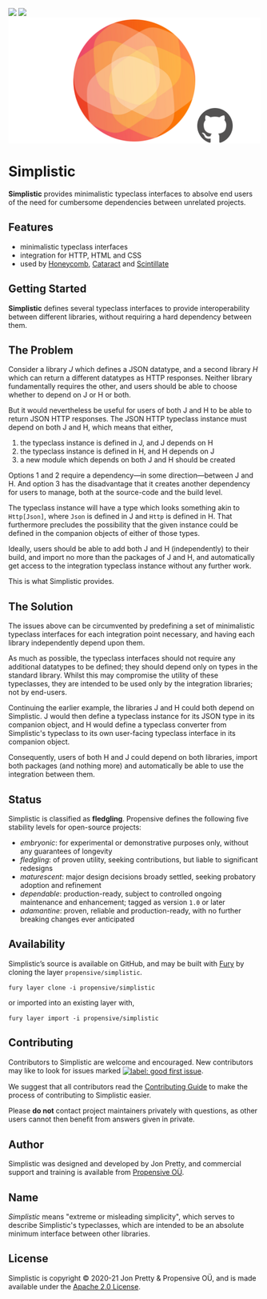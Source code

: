 [<img src="https://img.shields.io/discord/633198088311537684?color=8899f7&label=DISCORD&style=for-the-badge" height="24">](https://discord.gg/v7CjtbnwDq)
[<img src="https://vent.dev/badge/propensive/simplistic" height="24">](https://vent.dev/)
<img src="/doc/images/github.png" valign="middle">

# Simplistic

__Simplistic__ provides minimalistic typeclass interfaces to absolve end users
of the need for cumbersome dependencies between unrelated projects.

## Features

- minimalistic typeclass interfaces
- integration for HTTP, HTML and CSS
- used by [Honeycomb](https://github.com/propensive/honeycomb/), [Cataract](https://github.com/propensive/cataract/) and [Scintillate](https://github.com/propensive/scintillate/)


## Getting Started

__Simplistic__ defines several typeclass interfaces to provide interoperability
between different libraries, without requiring a hard dependency between them.

## The Problem

Consider a library _J_ which defines a JSON datatype, and a second library _H_
which can return a different datatypes as HTTP responses. Neither library
fundamentally requires the other, and users should be able to choose whether to
depend on J or H or both.

But it would nevertheless be useful for users of both J and H to be able to
return JSON HTTP responses. The JSON HTTP typeclass instance must depend on
both J and H, which means that either,
1. the typeclass instance is defined in J, and J depends on H
2. the typeclass instance is defined in H, and H depends on J
3. a new module which depends on both J and H should be created

Options 1 and 2 require a dependency—in some direction—between J and H. And
option 3 has the disadvantage that it creates another dependency for users to
manage, both at the source-code and the build level.

The typeclass instance will have a type which looks something akin to
`Http[Json]`, where `Json` is defined in J and `Http` is defined in H. That
furthermore precludes the possibility that the given instance could be defined
in the companion objects of either of those types.

Ideally, users should be able to add both J and H (independently) to their
build, and import no more than the packages of J and H, and automatically get
access to the integration typeclass instance without any further work.

This is what Simplistic provides.

## The Solution

The issues above can be circumvented by predefining a set of minimalistic
typeclass interfaces for each integration point necessary, and having each
library independently depend upon them.

As much as possible, the typeclass interfaces should not require any additional
datatypes to be defined; they should depend only on types in the standard
library. Whilst this may compromise the utility of these typeclasses, they are
intended to be used only by the integration libraries; not by end-users.

Continuing the earlier example, the libraries J and H could both depend on
Simplistic. J would then define a typeclass instance for its JSON type in its
companion object, and H would define a typeclass converter from Simplistic's
typeclass to its own user-facing typeclass interface in its companion object.

Consequently, users of both H and J could depend on both libraries, import both
packages (and nothing more) and automatically be able to use the integration
between them.


## Status

Simplistic is classified as __fledgling__. Propensive defines the following five stability levels for open-source projects:

- _embryonic_: for experimental or demonstrative purposes only, without any guarantees of longevity
- _fledgling_: of proven utility, seeking contributions, but liable to significant redesigns
- _maturescent_: major design decisions broady settled, seeking probatory adoption and refinement
- _dependable_: production-ready, subject to controlled ongoing maintenance and enhancement; tagged as version `1.0` or later
- _adamantine_: proven, reliable and production-ready, with no further breaking changes ever anticipated

## Availability

Simplistic&rsquo;s source is available on GitHub, and may be built with [Fury](https://github.com/propensive/fury) by
cloning the layer `propensive/simplistic`.
```
fury layer clone -i propensive/simplistic
```
or imported into an existing layer with,
```
fury layer import -i propensive/simplistic
```

## Contributing

Contributors to Simplistic are welcome and encouraged. New contributors may like to look for issues marked
<a href="https://github.com/propensive/simplistic/labels/good%20first%20issue"><img alt="label: good first issue"
src="https://img.shields.io/badge/-good%20first%20issue-67b6d0.svg" valign="middle"></a>.

We suggest that all contributors read the [Contributing Guide](/contributing.md) to make the process of
contributing to Simplistic easier.

Please __do not__ contact project maintainers privately with questions, as other users cannot then benefit from
answers given in private.

## Author

Simplistic was designed and developed by Jon Pretty, and commercial support and training is available from
[Propensive O&Uuml;](https://propensive.com/).



## Name

_Simplistic_ means "extreme or misleading simplicity", which serves to describe Simplistic's
typeclasses, which are intended to be an absolute minimum interface between other libraries.

## License

Simplistic is copyright &copy; 2020-21 Jon Pretty & Propensive O&Uuml;, and is made available under the
[Apache 2.0 License](/license.md).
